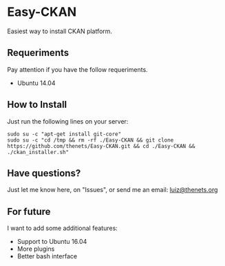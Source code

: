 # Easy-CKAN
Easiest way to install CKAN platform.


## Requeriments
Pay attention if you have the follow requeriments.

- Ubuntu 14.04


## How to Install
Just run the following lines on your server:

```
sudo su -c "apt-get install git-core"
sudo su -c "cd /tmp && rm -rf ./Easy-CKAN && git clone https://github.com/thenets/Easy-CKAN.git && cd ./Easy-CKAN && ./ckan_installer.sh"
```

## Have questions?
Just let me know here, on "Issues", or send me an email: luiz@thenets.org


## For future
I want to add some additional features:

- Support to Ubuntu 16.04
- More plugins
- Better bash interface
